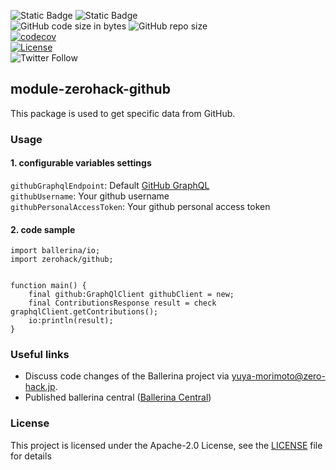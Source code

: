 ![Static Badge](https://img.shields.io/badge/Ballerina-2201.7.1-1ab3ab)
![Static Badge](https://img.shields.io/badge/package-zerohack/github-1ab3ab)
<br/>
![GitHub code size in bytes](https://img.shields.io/github/languages/code-size/zero-hack-org/module-zerohack-github)
![GitHub repo size](https://img.shields.io/github/repo-size/zero-hack-org/module-zerohack-github)
<br/>
[![codecov](https://codecov.io/gh/zero-hack-org/module-zerohack-github/branch/main/graph/badge.svg?token=263B3XC36E)](https://codecov.io/gh/zero-hack-org/module-zerohack-github)
<br/>
[![License](https://img.shields.io/badge/License-Apache%202.0-blue.svg)](https://opensource.org/licenses/Apache-2.0)
<br/>
![Twitter Follow](https://img.shields.io/twitter/follow/y_morimoto_dev?style=social)

## module-zerohack-github

This package is used to get specific data from GitHub.

### Usage

#### 1. configurable variables settings

`githubGraphqlEndpoint`: Default [GitHub GraphQL](https://api.github.com/graphql)<br/>
`githubUsername`: Your github username<br/>
`githubPersonalAccessToken`: Your github personal access token<br/>

#### 2. code sample

```ballerina
import ballerina/io;
import zerohack/github;


function main() {
    final github:GraphQlClient githubClient = new;
    final ContributionsResponse result = check graphqlClient.getContributions();
    io:println(result);
}
```

### Useful links

- Discuss code changes of the Ballerina project via [yuya-morimoto@zero-hack.jp](yuya-morimoto@zero-hack.jp).
- Published ballerina central ([Ballerina Central](https://central.ballerina.io/zerohack/github))

### License

This project is licensed under the Apache-2.0 License, see the [LICENSE](./LICENSE) file for details
